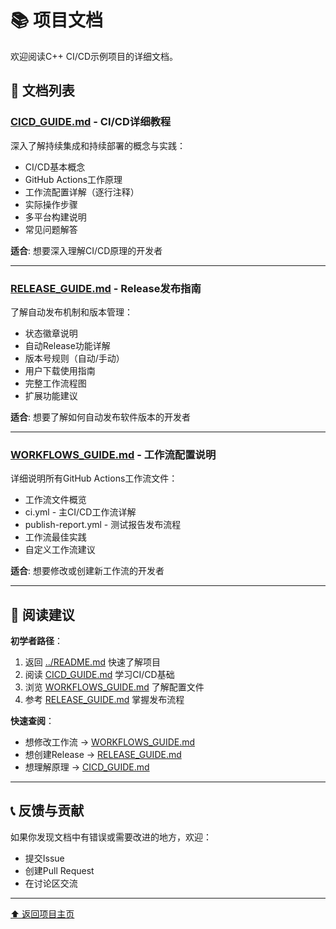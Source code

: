 # 📚 项目文档

欢迎阅读C++ CI/CD示例项目的详细文档。

## 📖 文档列表

### [CICD_GUIDE.md](CICD_GUIDE.md) - CI/CD详细教程

深入了解持续集成和持续部署的概念与实践：

- CI/CD基本概念
- GitHub Actions工作原理
- 工作流配置详解（逐行注释）
- 实际操作步骤
- 多平台构建说明
- 常见问题解答

**适合**: 想要深入理解CI/CD原理的开发者

---

### [RELEASE_GUIDE.md](RELEASE_GUIDE.md) - Release发布指南

了解自动发布机制和版本管理：

- 状态徽章说明
- 自动Release功能详解
- 版本号规则（自动/手动）
- 用户下载使用指南
- 完整工作流程图
- 扩展功能建议

**适合**: 想要了解如何自动发布软件版本的开发者

---

### [WORKFLOWS_GUIDE.md](WORKFLOWS_GUIDE.md) - 工作流配置说明

详细说明所有GitHub Actions工作流文件：

- 工作流文件概览
- ci.yml - 主CI/CD工作流详解
- publish-report.yml - 测试报告发布流程
- 工作流最佳实践
- 自定义工作流建议

**适合**: 想要修改或创建新工作流的开发者

---

## 🎯 阅读建议

**初学者路径**：
1. 返回 [../README.md](../README.md) 快速了解项目
2. 阅读 [CICD_GUIDE.md](CICD_GUIDE.md) 学习CI/CD基础
3. 浏览 [WORKFLOWS_GUIDE.md](WORKFLOWS_GUIDE.md) 了解配置文件
4. 参考 [RELEASE_GUIDE.md](RELEASE_GUIDE.md) 掌握发布流程

**快速查阅**：
- 想修改工作流 → [WORKFLOWS_GUIDE.md](WORKFLOWS_GUIDE.md)
- 想创建Release → [RELEASE_GUIDE.md](RELEASE_GUIDE.md)
- 想理解原理 → [CICD_GUIDE.md](CICD_GUIDE.md)

---

## 📞 反馈与贡献

如果你发现文档中有错误或需要改进的地方，欢迎：

- 提交Issue
- 创建Pull Request
- 在讨论区交流

---

[⬆️ 返回项目主页](../README.md)
